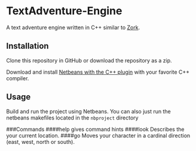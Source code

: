 # TextAdventure-Engine

A text adventure engine written in C++ similar to [Zork](https://en.wikipedia.org/wiki/Zork).

## Installation

Clone this repository in GitHub or download the repository as a zip.

Download and install [Netbeans with the C++ plugin](https://netbeans.org/kb/docs/cnd/quickstart.html) with your favorite C++ compiler.

## Usage

Build and run the project using Netbeans. You can also just run the netbeans makefiles located in the `nbproject` directory

###Commands
####help
gives command hints
####look
Describes the your current location.
####go
Moves your character in a cardinal direction (east, west, north or south).
